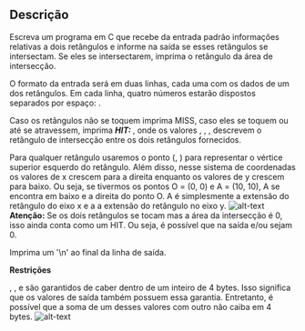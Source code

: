## Descrição
Escreva um programa em C que recebe da entrada padrão informações relativas a dois retângulos e informe na saída se esses retângulos se intersectam. Se eles se intersectarem, imprima o retângulo da área de intersecção.

O formato da entrada será em duas linhas, cada uma com os dados de um dos retângulos. Em cada linha, quatro números estarão dispostos separados por espaço: *__<x> <y> <largura> <altura>__*.

Caso os retângulos não se toquem imprima MISS, caso eles se toquem ou até se atravessem, imprima *__HIT: <x> <y> <largura> <altura>__*, onde os valores <x>, <y>, <largura>, <altura> descrevem o retângulo de intersecção entre os dois retângulos fornecidos.

Para qualquer retângulo usaremos o ponto (<x>, <y>) para representar o vértice superior esquerdo do retângulo. Além disso, nesse sistema de coordenadas os valores de x crescem para a direita enquanto os valores de y crescem para baixo. Ou seja, se tivermos os pontos O = (0, 0) e A = (10, 10), A se encontra em baixo e a direita do ponto O. A <largura> é simplesmente a extensão do retângulo do eixo x e a <altura> a extensão do retângulo no eixo y.
![alt-text]()
 __Atenção:__ Se os dois retângulos se tocam mas a área da intersecção é 0, isso ainda conta como um HIT. Ou seja, é possível que na saída <largura> e/ou <altura> sejam 0.

Imprima um '\n' ao final da linha de saída.

__Restrições__

<x>, <y>, <largura> e <altura> são garantidos de caber dentro de um inteiro de 4 bytes. Isso significa que os valores de saída também possuem essa garantia. Entretanto, é possível que a soma de um desses valores com outro não caiba em 4 bytes.
  ![alt-text]()
